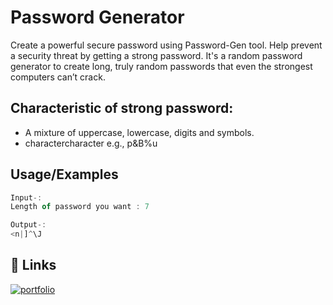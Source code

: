 
# Password Generator

Create a powerful secure password using Password-Gen tool. Help prevent a security threat by getting a strong password. It's a random password generator to create long, truly random passwords that even the strongest computers can’t crack.


## Characteristic of strong password:


- A mixture of  uppercase, lowercase, digits and symbols. 
- charactercharacter e.g., p&B\%u


## Usage/Examples

```javascript
Input-:
Length of password you want : 7

Output-:
<n|]^\J
```

## 🔗 Links
[![portfolio](https://img.shields.io/badge/my_portfolio-000?style=for-the-badge&logo=ko-fi&logoColor=white)](https://github.com/DharmenderKaushik)

